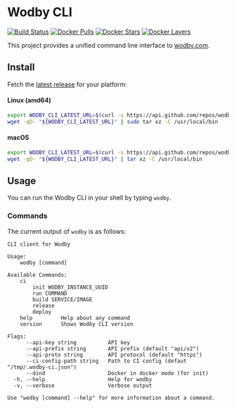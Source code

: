 # Wodby CLI

[![Build Status](https://github.com/wodby/wodby-cli/workflows/Build/badge.svg)](https://github.com/wodby/wodby-cli/actions)
[![Docker Pulls](https://img.shields.io/docker/pulls/wodby/wodby-cli.svg)](https://hub.docker.com/r/wodby/wodby-cli)
[![Docker Stars](https://img.shields.io/docker/stars/wodby/wodby-cli.svg)](https://hub.docker.com/r/wodby/wodby-cli)
[![Docker Layers](https://images.microbadger.com/badges/image/wodby/wodby-cli.svg)](https://microbadger.com/images/wodby/wodby-cli)

This project provides a unified command line interface to [wodby.com](https://wodby.com).

## Install

Fetch the [latest release](https://github.com/wodby/wodby-cli/releases) for your platform:

#### Linux (amd64)

```bash
export WODBY_CLI_LATEST_URL=$(curl -s https://api.github.com/repos/wodby/wodby-cli/releases/latest | grep linux-amd64 | grep browser_download_url | cut -d '"' -f 4)
wget -qO- "${WODBY_CLI_LATEST_URL}" | sudo tar xz -C /usr/local/bin
```

#### macOS

```bash
export WODBY_CLI_LATEST_URL=$(curl -s https://api.github.com/repos/wodby/wodby-cli/releases/latest | grep darwin-amd64 | grep browser_download_url | cut -d '"' -f 4)
wget -qO- "${WODBY_CLI_LATEST_URL}" | tar xz -C /usr/local/bin
```

## Usage

You can run the Wodby CLI in your shell by typing `wodby`.

### Commands

The current output of `wodby` is as follows:

```
CLI client for Wodby

Usage:
    wodby [command]

Available Commands:
    ci
        init WODBY_INSTANCE_UUID
        run COMMAND
        build SERVICE/IMAGE
        release
        deploy
    help         Help about any command
    version      Shows Wodby CLI version

Flags:
      --api-key string          API key
      --api-prefix string       API prefix (default "api/v2")
      --api-proto string        API protocol (default "https")
      --ci-config-path string   Path to CI config (defaut "/tmp/.wodby-ci.json")
      --dind                    Docker in docker mode (for init)
  -h, --help                    Help for wodby
  -v, --verbose                 Verbose output

Use "wodby [command] --help" for more information about a command.
```
